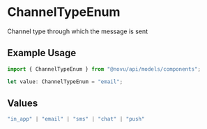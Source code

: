 # ChannelTypeEnum

Channel type through which the message is sent

## Example Usage

```typescript
import { ChannelTypeEnum } from "@novu/api/models/components";

let value: ChannelTypeEnum = "email";
```

## Values

```typescript
"in_app" | "email" | "sms" | "chat" | "push"
```